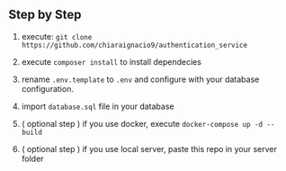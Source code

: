 


## Step by Step

1.  execute: `git clone https://github.com/chiaraignacio9/authentication_service`

2. execute `composer install` to install dependecies  

3. rename `.env.template` to `.env` and configure with your database configuration.

4. import `database.sql` file in your database 

5. ( optional step ) if you use docker, execute `docker-compose up -d --build`

6. ( optional step ) if you use local server, paste this repo in your server folder